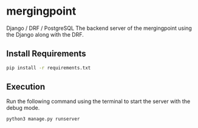# mergingpoint

Django / DRF / PostgreSQL
The backend server of the mergingpoint using the Django along with the DRF.

## Install Requirements

```sh
pip install -r requirements.txt
```

## Execution

Run the following command using the terminal to start the server with the debug mode.

```sh
python3 manage.py runserver
```
